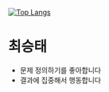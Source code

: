 [![Top Langs](https://github-readme-stats.vercel.app/api/top-langs/?username=cst9221&count_private=true&layout=compact&hide=html,css&theme=buefy)](https://github.com/cst9221/github-readme-stats)

# 최승태
* 문제 정의하기를 좋아합니다
* 결과에 집중해서 행동합니다
